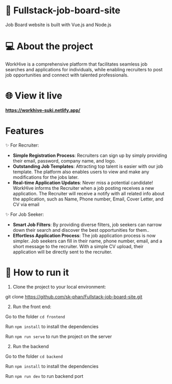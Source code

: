 # :briefcase: Fullstack-job-board-site
Job Board website is built with Vue.js and Node.js

# :computer: About the project
WorkHive is a comprehensive platform that facilitates seamless job searches and applications for individuals, while enabling recruiters to post job opportunities and connect with talented professionals.

# :globe_with_meridians: View it live
**https://workhive-suki.netlify.app/**

# Features
:sparkles: For Recruiter:
   - **Simple Registration Process**: Recruiters can sign up by simply providing their email, password, company name, and logo.
   - **Outstanding Job Templates**: Attracting top talent is easier with our job template. The platform also enables users to view and make any modifications for the jobs later.
   - **Real-time Application Updates**: Never miss a potential candidate! WorkHive informs the Recruiter when a job posting receives a new application. The Recruiter will receive a notify with all related info about the application, such as Name, Phone number, Email, Cover Letter, and CV via email

:sparkles: For Job Seeker:
   - **Smart Job Filters**: By providing diverse filters, job seekers can narrow down their search and discover the best opportunities for them..
   - **Effortless Application Process**: The job application process is now simpler. Job seekers can fill in their name, phone number, email, and a short message to the recruiter. With a simple CV upload, their application will be directly sent to the recruiter.

 
# :wrench: How to run it
1. Clone the project to your local environment:

git clone https://github.com/sk-phan/Fullstack-job-board-site.git

2. Run the front end:

Go to the folder `cd frontend`

Run `npm install` to install the dependencies

Run `npm run serve` to run the project on the server

2. Run the backend
   
Go to the folder `cd backend`

Run `npm install` to install the dependencies

Run `npm run dev` to run backend port
   
 
 
